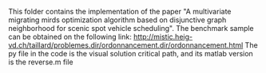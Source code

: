 This folder contains the implementation of the paper "A multivariate migrating mirds optimization algorithm based on disjunctive graph neighborhood for scenic spot vehicle scheduling".
The benchmark sample can be obtained on the following link: http://mistic.heig-vd.ch/taillard/problemes.dir/ordonnancement.dir/ordonnancement.html
The py file in the code is the visual solution critical path, and its matlab version is the reverse.m file
